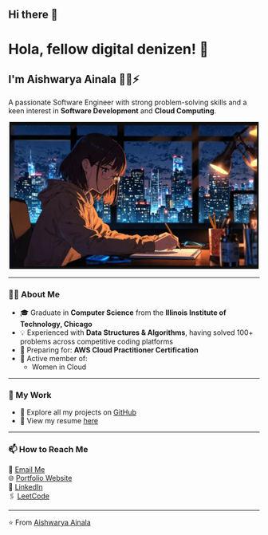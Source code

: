 ## Hi there 👋

# Hola, fellow digital denizen! 👋  

## I'm Aishwarya Ainala 🙋‍♀️⚡  

A passionate Software Engineer with strong problem-solving skills and a keen interest in **Software Development** and **Cloud Computing**.  

<p align="center">
  <img src="https://github.com/ainalaaishwarya3-blip/ainalaaishwarya3-blip/blob/main/githubimg.png"
       alt="Girl coding in front of laptop with city night view"
       width="500" />
</p>


---

### 👩‍💻 About Me
- 🎓 Graduate in **Computer Science** from the **Illinois Institute of Technology, Chicago**  
- 💡 Experienced with **Data Structures & Algorithms**, having solved 100+ problems across competitive coding platforms  
- 🌱 Preparing for: **AWS Cloud Practitioner Certification**  
- 🤝 Active member of: 
  - Women in Cloud  

---

### 📂 My Work
- 🔗 Explore all my projects on [GitHub](https://github.com/ainalaaishwarya3-blip)  
- 📄 View my resume [here](https://aishwaryaainala-portfolio.netlify.app/)  

---

### 📫 How to Reach Me
📧 [Email Me](ainalaaishwarya3@gmail.com)  
🌐 [Portfolio Website](https://aishwaryaainala-portfolio.netlify.app/)  
💼 [LinkedIn](https://www.linkedin.com/in/aishwaryaainala-123abc/)  
🖇 [LeetCode](https://aishwaryaainala-portfolio.netlify.app/)  

---

⭐️ From [Aishwarya Ainala](https://github.com/ainalaaishwarya3-blip)  


